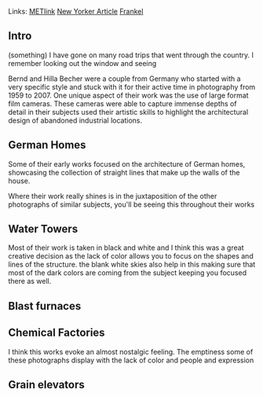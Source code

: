 Links:
[METlink](https://www.metmuseum.org/exhibitions/becher)
[New Yorker Article](https://www.newyorker.com/culture/photo-booth/what-bernd-and-hilla-becher-saw-in-the-remnants-of-industry)
[Frankel](https://fraenkelgallery.com/exhibitions/explore-bernd-hilla-becher)
## Intro
(something) I have gone on many road trips that went through the country. I remember looking out the window and seeing


Bernd and Hilla Becher were a couple from Germany who started with a very specific style and stuck with it for their active time in photography from 1959 to 2007. One unique aspect of their work was the use of large format film cameras. These cameras were able to capture immense depths of detail in their subjects used their artistic skills to highlight the architectural design of abandoned industrial locations.

## German Homes
Some of their early works focused on the architecture of German homes, showcasing the collection of straight lines that make up the walls of the house.

Where their work really shines is in the juxtaposition of the other photographs of similar subjects, you'll be seeing this throughout their works

## Water Towers
Most of their work is taken in black and white and I think this was a great creative decision as the lack of color allows you to focus on the shapes and lines of the structure. the blank white skies also help in this making sure that most of the dark colors are coming from the subject keeping you focused there as well.

## Blast furnaces


## Chemical Factories
I think this works evoke an almost nostalgic feeling. The emptiness some of these photographs display with the lack of color and people and expression

## Grain elevators

